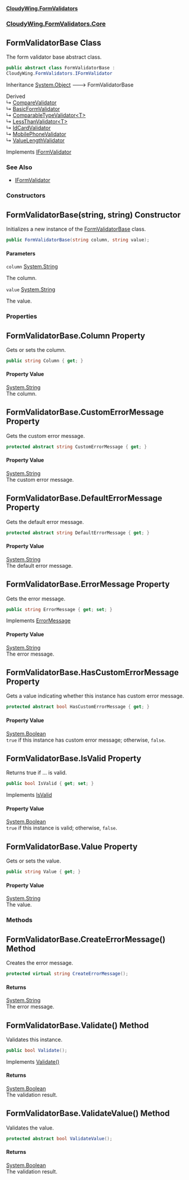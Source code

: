 #### [CloudyWing.FormValidators](index.md 'index')
### [CloudyWing.FormValidators.Core](CloudyWing.FormValidators.Core.md 'CloudyWing.FormValidators.Core')

## FormValidatorBase Class

The form validator base abstract class.

```csharp
public abstract class FormValidatorBase :
CloudyWing.FormValidators.IFormValidator
```

Inheritance [System.Object](https://docs.microsoft.com/en-us/dotnet/api/System.Object 'System.Object') &#129106; FormValidatorBase

Derived  
&#8627; [CompareValidator](CloudyWing.FormValidators.CompareValidator.md 'CloudyWing.FormValidators.CompareValidator')  
&#8627; [BasicFormValidator](CloudyWing.FormValidators.Core.BasicFormValidator.md 'CloudyWing.FormValidators.Core.BasicFormValidator')  
&#8627; [ComparableTypeValidator&lt;T&gt;](CloudyWing.FormValidators.Core.ComparableTypeValidator_T_.md 'CloudyWing.FormValidators.Core.ComparableTypeValidator<T>')  
&#8627; [LessThanValidator&lt;T&gt;](CloudyWing.FormValidators.Core.LessThanValidator_T_.md 'CloudyWing.FormValidators.Core.LessThanValidator<T>')  
&#8627; [IdCardValidator](CloudyWing.FormValidators.IdCardValidator.md 'CloudyWing.FormValidators.IdCardValidator')  
&#8627; [MobilePhoneValidator](CloudyWing.FormValidators.MobilePhoneValidator.md 'CloudyWing.FormValidators.MobilePhoneValidator')  
&#8627; [ValueLengthValidator](CloudyWing.FormValidators.ValueLengthValidator.md 'CloudyWing.FormValidators.ValueLengthValidator')

Implements [IFormValidator](CloudyWing.FormValidators.IFormValidator.md 'CloudyWing.FormValidators.IFormValidator')

### See Also
- [IFormValidator](CloudyWing.FormValidators.IFormValidator.md 'CloudyWing.FormValidators.IFormValidator')
### Constructors

<a name='CloudyWing.FormValidators.Core.FormValidatorBase.FormValidatorBase(string,string)'></a>

## FormValidatorBase(string, string) Constructor

Initializes a new instance of the [FormValidatorBase](CloudyWing.FormValidators.Core.FormValidatorBase.md 'CloudyWing.FormValidators.Core.FormValidatorBase') class.

```csharp
public FormValidatorBase(string column, string value);
```
#### Parameters

<a name='CloudyWing.FormValidators.Core.FormValidatorBase.FormValidatorBase(string,string).column'></a>

`column` [System.String](https://docs.microsoft.com/en-us/dotnet/api/System.String 'System.String')

The column.

<a name='CloudyWing.FormValidators.Core.FormValidatorBase.FormValidatorBase(string,string).value'></a>

`value` [System.String](https://docs.microsoft.com/en-us/dotnet/api/System.String 'System.String')

The value.
### Properties

<a name='CloudyWing.FormValidators.Core.FormValidatorBase.Column'></a>

## FormValidatorBase.Column Property

Gets or sets the column.

```csharp
public string Column { get; }
```

#### Property Value
[System.String](https://docs.microsoft.com/en-us/dotnet/api/System.String 'System.String')  
The column.

<a name='CloudyWing.FormValidators.Core.FormValidatorBase.CustomErrorMessage'></a>

## FormValidatorBase.CustomErrorMessage Property

Gets the custom error message.

```csharp
protected abstract string CustomErrorMessage { get; }
```

#### Property Value
[System.String](https://docs.microsoft.com/en-us/dotnet/api/System.String 'System.String')  
The custom error message.

<a name='CloudyWing.FormValidators.Core.FormValidatorBase.DefaultErrorMessage'></a>

## FormValidatorBase.DefaultErrorMessage Property

Gets the default error message.

```csharp
protected abstract string DefaultErrorMessage { get; }
```

#### Property Value
[System.String](https://docs.microsoft.com/en-us/dotnet/api/System.String 'System.String')  
The default error message.

<a name='CloudyWing.FormValidators.Core.FormValidatorBase.ErrorMessage'></a>

## FormValidatorBase.ErrorMessage Property

Gets the error message.

```csharp
public string ErrorMessage { get; set; }
```

Implements [ErrorMessage](CloudyWing.FormValidators.IFormValidator.md#CloudyWing.FormValidators.IFormValidator.ErrorMessage 'CloudyWing.FormValidators.IFormValidator.ErrorMessage')

#### Property Value
[System.String](https://docs.microsoft.com/en-us/dotnet/api/System.String 'System.String')  
The error message.

<a name='CloudyWing.FormValidators.Core.FormValidatorBase.HasCustomErrorMessage'></a>

## FormValidatorBase.HasCustomErrorMessage Property

Gets a value indicating whether this instance has custom error message.

```csharp
protected abstract bool HasCustomErrorMessage { get; }
```

#### Property Value
[System.Boolean](https://docs.microsoft.com/en-us/dotnet/api/System.Boolean 'System.Boolean')  
`true` if this instance has custom error message; otherwise, `false`.

<a name='CloudyWing.FormValidators.Core.FormValidatorBase.IsValid'></a>

## FormValidatorBase.IsValid Property

Returns true if ... is valid.

```csharp
public bool IsValid { get; set; }
```

Implements [IsValid](CloudyWing.FormValidators.IFormValidator.md#CloudyWing.FormValidators.IFormValidator.IsValid 'CloudyWing.FormValidators.IFormValidator.IsValid')

#### Property Value
[System.Boolean](https://docs.microsoft.com/en-us/dotnet/api/System.Boolean 'System.Boolean')  
`true` if this instance is valid; otherwise, `false`.

<a name='CloudyWing.FormValidators.Core.FormValidatorBase.Value'></a>

## FormValidatorBase.Value Property

Gets or sets the value.

```csharp
public string Value { get; }
```

#### Property Value
[System.String](https://docs.microsoft.com/en-us/dotnet/api/System.String 'System.String')  
The value.
### Methods

<a name='CloudyWing.FormValidators.Core.FormValidatorBase.CreateErrorMessage()'></a>

## FormValidatorBase.CreateErrorMessage() Method

Creates the error message.

```csharp
protected virtual string CreateErrorMessage();
```

#### Returns
[System.String](https://docs.microsoft.com/en-us/dotnet/api/System.String 'System.String')  
The error message.

<a name='CloudyWing.FormValidators.Core.FormValidatorBase.Validate()'></a>

## FormValidatorBase.Validate() Method

Validates this instance.

```csharp
public bool Validate();
```

Implements [Validate()](CloudyWing.FormValidators.IFormValidator.md#CloudyWing.FormValidators.IFormValidator.Validate() 'CloudyWing.FormValidators.IFormValidator.Validate()')

#### Returns
[System.Boolean](https://docs.microsoft.com/en-us/dotnet/api/System.Boolean 'System.Boolean')  
The validation result.

<a name='CloudyWing.FormValidators.Core.FormValidatorBase.ValidateValue()'></a>

## FormValidatorBase.ValidateValue() Method

Validates the value.

```csharp
protected abstract bool ValidateValue();
```

#### Returns
[System.Boolean](https://docs.microsoft.com/en-us/dotnet/api/System.Boolean 'System.Boolean')  
The validation result.